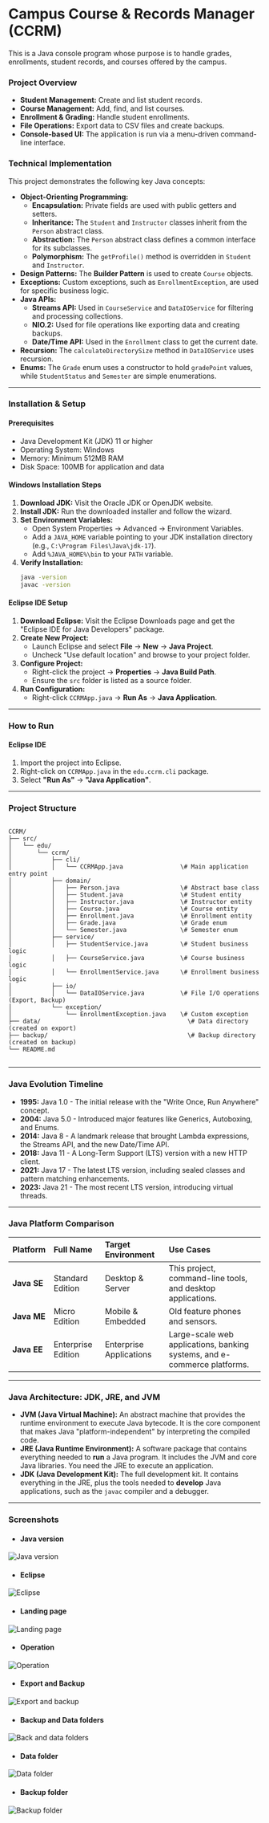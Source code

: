 # Campus Course & Records Manager (CCRM)

This is a Java console program whose purpose is to handle grades, enrollments, student records, and courses offered by the campus.

### Project Overview
* **Student Management:** Create and list student records.
* **Course Management:** Add, find, and list courses.
* **Enrollment & Grading:** Handle student enrollments.
* **File Operations:** Export data to CSV files and create backups.
* **Console-based UI:** The application is run via a menu-driven command-line interface.

### Technical Implementation

This project demonstrates the following key Java concepts:
* **Object-Orienting Programming:**
    * **Encapsulation:** Private fields are used with public getters and setters.
    * **Inheritance:** The `Student` and `Instructor` classes inherit from the `Person` abstract class.
    * **Abstraction:** The `Person` abstract class defines a common interface for its subclasses.
    * **Polymorphism:** The `getProfile()` method is overridden in `Student` and `Instructor`.
* **Design Patterns:** The **Builder Pattern** is used to create `Course` objects.
* **Exceptions:** Custom exceptions, such as `EnrollmentException`, are used for specific business logic.
* **Java APIs:**
    * **Streams API:** Used in `CourseService` and `DataIOService` for filtering and processing collections.
    * **NIO.2:** Used for file operations like exporting data and creating backups.
    * **Date/Time API:** Used in the `Enrollment` class to get the current date.
* **Recursion:** The `calculateDirectorySize` method in `DataIOService` uses recursion.
* **Enums:** The `Grade` enum uses a constructor to hold `gradePoint` values, while `StudentStatus` and `Semester` are simple enumerations.

***

### Installation & Setup
#### **Prerequisites**
* Java Development Kit (JDK) 11 or higher
* Operating System: Windows
* Memory: Minimum 512MB RAM
* Disk Space: 100MB for application and data

#### **Windows Installation Steps**
1.  **Download JDK:** Visit the Oracle JDK or OpenJDK website.
2.  **Install JDK:** Run the downloaded installer and follow the wizard.
3.  **Set Environment Variables:**
    * Open System Properties → Advanced → Environment Variables.
    * Add a `JAVA_HOME` variable pointing to your JDK installation directory (e.g., `C:\Program Files\Java\jdk-17`).
    * Add `%JAVA_HOME%\bin` to your `PATH` variable.
4.  **Verify Installation:**
    ```cmd
    java -version
    javac -version
    ```

#### **Eclipse IDE Setup**
1.  **Download Eclipse:** Visit the Eclipse Downloads page and get the "Eclipse IDE for Java Developers" package.
2.  **Create New Project:**
    * Launch Eclipse and select **File** → **New** → **Java Project**.
    * Uncheck "Use default location" and browse to your project folder.
3.  **Configure Project:**
    * Right-click the project → **Properties** → **Java Build Path**.
    * Ensure the `src` folder is listed as a source folder.
4.  **Run Configuration:**
    * Right-click `CCRMApp.java` → **Run As** → **Java Application**.

***

### How to Run
#### **Eclipse IDE**
1.  Import the project into Eclipse.
2.  Right-click on `CCRMApp.java` in the `edu.ccrm.cli` package.
3.  Select **"Run As"** → **"Java Application"**.

***

### Project Structure
```

CCRM/
├── src/
│   └── edu/
│       └── ccrm/
│           ├── cli/
│           │   └── CCRMApp.java                \# Main application entry point
│           ├── domain/
│           │   ├── Person.java                 \# Abstract base class
│           │   ├── Student.java                \# Student entity
│           │   ├── Instructor.java             \# Instructor entity
│           │   ├── Course.java                 \# Course entity
│           │   ├── Enrollment.java             \# Enrollment entity
│           │   ├── Grade.java                  \# Grade enum
│           │   └── Semester.java               \# Semester enum
│           ├── service/
│           │   ├── StudentService.java         \# Student business logic
│           │   ├── CourseService.java          \# Course business logic
│           │   └── EnrollmentService.java      \# Enrollment business logic
│           ├── io/
│           │   └── DataIOService.java          \# File I/O operations (Export, Backup)
│           └── exception/
│               └── EnrollmentException.java    \# Custom exception
├── data/                                         \# Data directory (created on export)
├── backup/                                       \# Backup directory (created on backup)
└── README.md


```
***

### Java Evolution Timeline
* **1995:** Java 1.0 - The initial release with the "Write Once, Run Anywhere" concept.
* **2004:** Java 5.0 - Introduced major features like Generics, Autoboxing, and Enums.
* **2014:** Java 8 - A landmark release that brought Lambda expressions, the Streams API, and the new Date/Time API.
* **2018:** Java 11 - A Long-Term Support (LTS) version with a new HTTP client.
* **2021:** Java 17 - The latest LTS version, including sealed classes and pattern matching enhancements.
* **2023:** Java 21 - The most recent LTS version, introducing virtual threads.

***

### Java Platform Comparison

| Platform | Full Name | Target Environment | Use Cases |
| :--- | :--- | :--- | :--- |
| **Java SE** | Standard Edition | Desktop & Server | This project, command-line tools, and desktop applications. |
| **Java ME** | Micro Edition | Mobile & Embedded | Old feature phones and sensors. |
| **Java EE** | Enterprise Edition | Enterprise Applications | Large-scale web applications, banking systems, and e-commerce platforms. |

***

### Java Architecture: JDK, JRE, and JVM
* **JVM (Java Virtual Machine):** An abstract machine that provides the runtime environment to execute Java bytecode. It is the core component that makes Java "platform-independent" by interpreting the compiled code.
* **JRE (Java Runtime Environment):** A software package that contains everything needed to **run** a Java program. It includes the JVM and core Java libraries. You need the JRE to execute an application.
* **JDK (Java Development Kit):** The full development kit. It contains everything in the JRE, plus the tools needed to **develop** Java applications, such as the `javac` compiler and a debugger.

***

### Screenshots 

* #### Java version
![Java version](screenshots/Java-version.png)
* #### Eclipse
![Eclipse](screenshots/Eclipse-project.png)
* #### Landing page
![Landing page](screenshots/Landing-page.png)
* #### Operation
![Operation](screenshots/Sample-operation.png)
* #### Export and Backup
![Export and backup](screenshots/Export-data-and-backup.png)
* #### Backup and Data folders
![Back and data folders](screenshots/Backup-and-data.png)
* #### Data folder
![Data folder](screenshots/Data-folder.png)
* #### Backup folder
![Backup folder](screenshots/Backup-folder.png)

